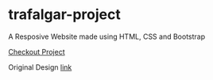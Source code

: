# trafalgar-project

A Resposive Website made using HTML, CSS and Bootstrap

[Checkout Project](https://yasinbhojani.github.io/trafalgar-project/)

Original Design [link](https://www.figma.com/file/s69MNKYf4OEwrhqPPo5aQL/trafalgar-landing-page-for-figma?node-id=0%3A1)
